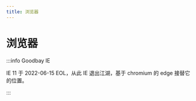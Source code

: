 ```yaml
---
title: 浏览器
---
```


# 浏览器

:::info Goodbay IE

IE 11 于 2022-06-15 EOL，从此 IE 退出江湖，基于 chromium 的 edge 接替它的位置。

:::
